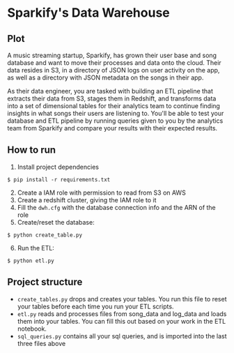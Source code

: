 # Sparkify's Data Warehouse

## Plot
A music streaming startup, Sparkify, has grown their user base and song database and want to move their processes and data onto the cloud. Their data resides in S3, in a directory of JSON logs on user activity on the app, as well as a directory with JSON metadata on the songs in their app.

As their data engineer, you are tasked with building an ETL pipeline that extracts their data from S3, stages them in Redshift, and transforms data into a set of dimensional tables for their analytics team to continue finding insights in what songs their users are listening to. You'll be able to test your database and ETL pipeline by running queries given to you by the analytics team from Sparkify and compare your results with their expected results.

## How to run

1. Install project dependencies
```console
$ pip install -r requirements.txt
```
2. Create a IAM role with permission to read from S3 on AWS
3. Create a redshift cluster, giving the IAM role to it
4. Fill the `dwh.cfg` with the database connection info and the ARN of the role
5. Create/reset the database:
```console
$ python create_table.py
```
6. Run the ETL:
```console
$ python etl.py
```
## Project structure

* `create_tables.py` drops and creates your tables. You run this file to reset your tables before each time you run your ETL scripts.
* `etl.py` reads and processes files from song_data and log_data and loads them into your tables. You can fill this out based on your work in the ETL notebook.
* `sql_queries.py` contains all your sql queries, and is imported into the last three files above
